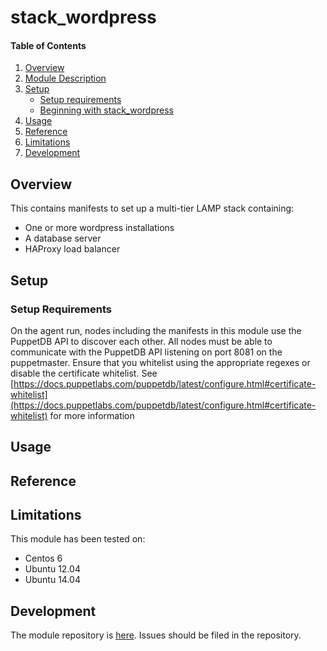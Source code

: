 # stack_wordpress

#### Table of Contents

1. [Overview](#overview)
2. [Module Description](#module-description)
3. [Setup](#setup)
    * [Setup requirements](#setup-requirements)
    * [Beginning with stack_wordpress](#beginning-with-stack_wordpress)
4. [Usage](#usage)
5. [Reference](#reference)
5. [Limitations](#limitations)
6. [Development](#development)

## Overview

This contains manifests to set up a multi-tier LAMP stack containing:
* One or more wordpress installations
* A database server
* HAProxy load balancer

## Setup

### Setup Requirements

On the agent run, nodes including the manifests in this module
use the PuppetDB API to discover each other. All nodes must be able
to communicate with the PuppetDB API listening on port 8081 on the
puppetmaster. Ensure that you whitelist using the appropriate regexes
or disable the certificate whitelist.
See [https://docs.puppetlabs.com/puppetdb/latest/configure.html#certificate-whitelist](https://docs.puppetlabs.com/puppetdb/latest/configure.html#certificate-whitelist)
for more information

## Usage

## Reference

## Limitations

This module has been tested on:
  * Centos 6
  * Ubuntu 12.04
  * Ubuntu 14.04

## Development

The module repository is [here](https://github.com/jaronson/stack_wordpress.git). Issues should be filed in the repository.
